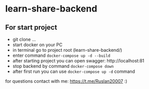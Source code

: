 # learn-share-backend

## For start project

* git clone ...
* start docker on your PC
* in terminal go to project root (learn-share-backend/)
* enter command `docker-compose up -d --build`
* after starting project you can open swagger: http://localhost:81
* stop backend by command `docker-compose down`
* after first run you can use `docker-compose up -d` command


for questions contact with me: https://t.me/Ruslan20007 :)